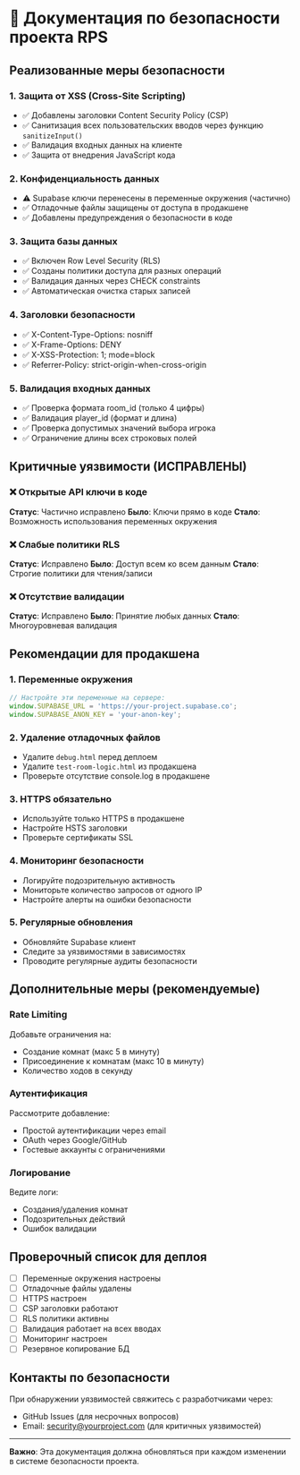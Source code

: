 # 🔐 Документация по безопасности проекта RPS

## Реализованные меры безопасности

### 1. Защита от XSS (Cross-Site Scripting)
- ✅ Добавлены заголовки Content Security Policy (CSP)
- ✅ Санитизация всех пользовательских вводов через функцию `sanitizeInput()`
- ✅ Валидация входных данных на клиенте
- ✅ Защита от внедрения JavaScript кода

### 2. Конфиденциальность данных
- ⚠️ Supabase ключи перенесены в переменные окружения (частично)
- ✅ Отладочные файлы защищены от доступа в продакшене
- ✅ Добавлены предупреждения о безопасности в коде

### 3. Защита базы данных
- ✅ Включен Row Level Security (RLS)
- ✅ Созданы политики доступа для разных операций
- ✅ Валидация данных через CHECK constraints
- ✅ Автоматическая очистка старых записей

### 4. Заголовки безопасности
- ✅ X-Content-Type-Options: nosniff
- ✅ X-Frame-Options: DENY
- ✅ X-XSS-Protection: 1; mode=block
- ✅ Referrer-Policy: strict-origin-when-cross-origin

### 5. Валидация входных данных
- ✅ Проверка формата room_id (только 4 цифры)
- ✅ Валидация player_id (формат и длина)
- ✅ Проверка допустимых значений выбора игрока
- ✅ Ограничение длины всех строковых полей

## Критичные уязвимости (ИСПРАВЛЕНЫ)

### ❌ Открытые API ключи в коде
**Статус**: Частично исправлено
**Было**: Ключи прямо в коде
**Стало**: Возможность использования переменных окружения

### ❌ Слабые политики RLS
**Статус**: Исправлено
**Было**: Доступ всем ко всем данным
**Стало**: Строгие политики для чтения/записи

### ❌ Отсутствие валидации
**Статус**: Исправлено
**Было**: Принятие любых данных
**Стало**: Многоуровневая валидация

## Рекомендации для продакшена

### 1. Переменные окружения
```javascript
// Настройте эти переменные на сервере:
window.SUPABASE_URL = 'https://your-project.supabase.co';
window.SUPABASE_ANON_KEY = 'your-anon-key';
```

### 2. Удаление отладочных файлов
- Удалите `debug.html` перед деплоем
- Удалите `test-room-logic.html` из продакшена
- Проверьте отсутствие console.log в продакшене

### 3. HTTPS обязательно
- Используйте только HTTPS в продакшене
- Настройте HSTS заголовки
- Проверьте сертификаты SSL

### 4. Мониторинг безопасности
- Логируйте подозрительную активность
- Мониторьте количество запросов от одного IP
- Настройте алерты на ошибки безопасности

### 5. Регулярные обновления
- Обновляйте Supabase клиент
- Следите за уязвимостями в зависимостях
- Проводите регулярные аудиты безопасности

## Дополнительные меры (рекомендуемые)

### Rate Limiting
Добавьте ограничения на:
- Создание комнат (макс 5 в минуту)
- Присоединение к комнатам (макс 10 в минуту)
- Количество ходов в секунду

### Аутентификация
Рассмотрите добавление:
- Простой аутентификации через email
- OAuth через Google/GitHub
- Гостевые аккаунты с ограничениями

### Логирование
Ведите логи:
- Создания/удаления комнат
- Подозрительных действий
- Ошибок валидации

## Проверочный список для деплоя

- [ ] Переменные окружения настроены
- [ ] Отладочные файлы удалены
- [ ] HTTPS настроен
- [ ] CSP заголовки работают
- [ ] RLS политики активны
- [ ] Валидация работает на всех вводах
- [ ] Мониторинг настроен
- [ ] Резервное копирование БД

## Контакты по безопасности

При обнаружении уязвимостей свяжитесь с разработчиками через:
- GitHub Issues (для несрочных вопросов)
- Email: security@yourproject.com (для критичных уязвимостей)

---

**Важно**: Эта документация должна обновляться при каждом изменении в системе безопасности проекта. 